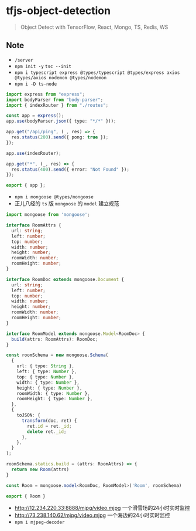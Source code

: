# tfjs-object-detection

> Object Detect with TensorFlow, React, Mongo, TS, Redis, WS

## Note

- `/server`
- `npm init -y` `tsc --init`
- `npm i typescript express @types/typescript @types/express axios @types/axios nodemon @types/nodemon`
- `npm i -D ts-node`

```ts
import express from "express";
import bodyParser from "body-parser";
import { indexRouter } from "./routes";

const app = express();
app.use(bodyParser.json({ type: "*/*" }));

app.get("/api/ping", (_, res) => {
  res.status(200).send({ pong: true });
});

app.use(indexRouter);

app.get("*", (_, res) => {
  res.status(400).send({ error: "Not Found" });
});

export { app };
```

- `npm i mongoose @types/mongoose`
- 正儿八经的 `ts` 版 `mongoose` 的 `model` 建立规范

```ts
import mongoose from 'mongoose';

interface RoomAttrs {
  url: string;
  left: number;
  top: number;
  width: number;
  height: number;
  roomWidth: number;
  roomHeight: number;
}

interface RoomDoc extends mongoose.Document {
  url: string;
  left: number;
  top: number;
  width: number;
  height: number;
  roomWidth: number;
  roomHeight: number;
}

interface RoomModel extends mongoose.Model<RoomDoc> {
  build(attrs: RoomAttrs): RoomDoc;
}

const roomSchema = new mongoose.Schema(
  {
    url: { type: String },
    left: { type: Number },
    top: { type: Number },
    width: { type: Number },
    height: { type: Number },
    roomWidth: { type: Number },
    roomHeight: { type: Number },
  },
  {
    toJSON: {
      transform(doc, ret) {
        ret.id = ret._id;
        delete ret._id;
      },
    },
  }
);

roomSchema.statics.build = (attrs: RoomAttrs) => {
  return new Room(attrs)
}

const Room = mongoose.model<RoomDoc, RoomModel>('Room', roomSchema)

export { Room }

```

- <http://12.234.220.33:8888/mjpg/video.mjpg> 一个滑雪场的24小时实时监控
- <http://73.238.140.62/mjpg/video.mjpg> 一个海边的24小时实时监控
- `npm i mjpeg-decoder`
